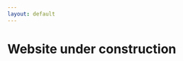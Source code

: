 ```yaml
---
layout: default
---
```

<h1>Website under construction</h1>
<!-- <div class="main-content">
    Test
</div> -->